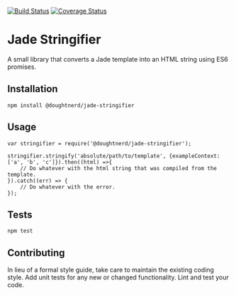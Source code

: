 [![Build Status](https://travis-ci.org/doughtnerd/jade-stringifier.svg?branch=master)](https://travis-ci.org/doughtnerd/jade-stringifier)
[![Coverage Status](https://coveralls.io/repos/github/doughtnerd/jade-stringifier/badge.svg?branch=master)](https://coveralls.io/github/doughtnerd/jade-stringifier?branch=master)


Jade Stringifier
=========

A small library that converts a Jade template into an HTML string using ES6 promises.

## Installation

  `npm install @doughtnerd/jade-stringifier`

## Usage

    var stringifier = require('@doughtnerd/jade-stringifier');
    
    stringifier.stringify('absolute/path/to/template', {exampleContext: ['a', 'b', 'c']}).then((html) =>{
        // Do whatever with the html string that was compiled from the template.
    }).catch((err) => {
        // Do whatever with the error.
    });
  
## Tests

  `npm test`

## Contributing

In lieu of a formal style guide, take care to maintain the existing coding style. 
Add unit tests for any new or changed functionality. Lint and test your code.
